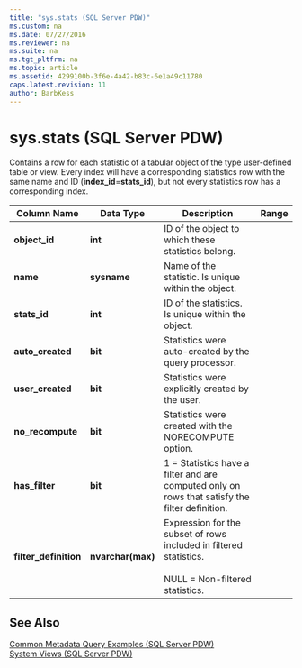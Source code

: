 ```yaml
---
title: "sys.stats (SQL Server PDW)"
ms.custom: na
ms.date: 07/27/2016
ms.reviewer: na
ms.suite: na
ms.tgt_pltfrm: na
ms.topic: article
ms.assetid: 4299100b-3f6e-4a42-b83c-6e1a49c11780
caps.latest.revision: 11
author: BarbKess
---
```

# sys.stats (SQL Server PDW)
Contains a row for each statistic of a tabular object of the type user-defined table or view. Every index will have a corresponding statistics row with the same name and ID (**index_id**=**stats_id**), but not every statistics row has a corresponding index.  
  
|Column Name|Data Type|Description|Range|  
|---------------|-------------|---------------|---------|  
|**object_id**|**int**|ID of the object to which these statistics belong.||  
|**name**|**sysname**|Name of the statistic. Is unique within the object.||  
|**stats_id**|**int**|ID of the statistics. Is unique within the object.||  
|**auto_created**|**bit**|Statistics were auto-created by the query processor.||  
|**user_created**|**bit**|Statistics were explicitly created by the user.||  
|**no_recompute**|**bit**|Statistics were created with the NORECOMPUTE option.||  
|**has_filter**|**bit**|1 = Statistics have a filter and are computed only on rows that satisfy the filter definition.||  
|**filter_definition**|**nvarchar(max)**|Expression for the subset of rows included in filtered statistics.<br /><br />NULL = Non-filtered statistics.||  
  
## See Also  
[Common Metadata Query Examples &#40;SQL Server PDW&#41;](../sqlpdw/common-metadata-query-examples-sql-server-pdw.md)  
[System Views &#40;SQL Server PDW&#41;](../sqlpdw/system-views-sql-server-pdw.md)  
  
